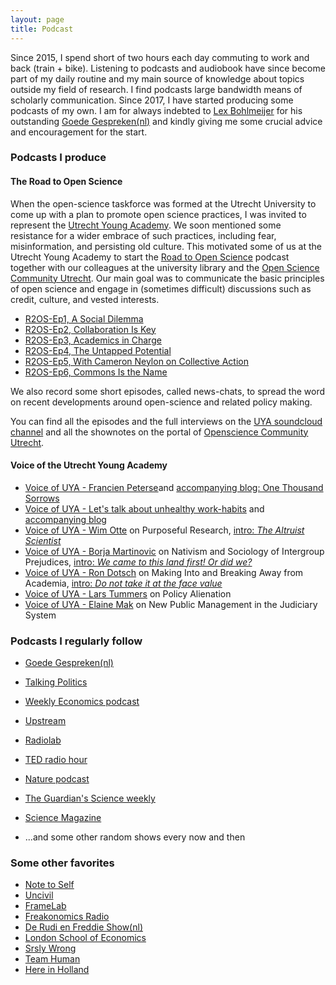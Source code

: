 ```yaml
---
layout: page
title: Podcast
---
```

Since 2015, I spend short of two hours each day commuting to work and back (train + bike). Listening to podcasts and audiobook have since become part of my daily routine and my main source of knowledge about topics outside my field of research. I find podcasts large bandwidth means of scholarly communication. Since 2017, I have started producing some podcasts of my own. I am for always indebted to [Lex Bohlmeijer](https://twitter.com/lexbohlmeijer) for his outstanding [Goede Gespreken(nl)](https://soundcloud.com/de-correspondent) and kindly giving me some crucial advice and encouragement for the start.

### Podcasts I produce

#### The Road to Open Science
When the open-science taskforce was formed at the Utrecht University to come up with a plan to promote open science practices, I was invited to represent the [Utrecht Young Academy](https://www.uu.nl/en/research/utrecht-young-academy). We soon mentioned some resistance for a wider embrace of such practices, including fear, misinformation, and persisting old culture. This motivated some of us at the Utrecht Young Academy to start the [Road to Open Science](https://twitter.com/R2OSpodcast) podcast together with our colleagues at the university library and the [Open Science Community Utrecht](http://www.openscience-utrecht.com). Our main goal was to communicate the basic principles of open science and engage in (sometimes difficult) discussions such as credit, culture, and vested interests.

* [R2OS-Ep1, A Social Dilemma](https://soundcloud.com/utrechtyoungacademy/the-road-to-open-science-ep-1-a-social-dilemma)
* [R2OS-Ep2, Collaboration Is Key](https://soundcloud.com/utrechtyoungacademy/the-road-to-open-science-ep-2-collaboration-is-key)
* [R2OS-Ep3, Academics in Charge](https://soundcloud.com/utrechtyoungacademy/the-road-to-open-science-ep-3-academics-in-charge)
* [R2OS-Ep4, The Untapped Potential](https://soundcloud.com/utrechtyoungacademy/the-road-to-open-science-ep-4-the-untapped-potential)
* [R2OS-Ep5, With Cameron Neylon on Collective Action](https://soundcloud.com/utrechtyoungacademy/the-road-to-open-science-ep-5-with-cameron-neylon-on-collective-action)
* [R2OS-Ep6, Commons Is the Name](https://soundcloud.com/utrechtyoungacademy/the-road-to-open-science-ep-6-commons-is-the-name)

We also record some short episodes, called news-chats, to spread the word on recent developments around open-science and related policy making.

You can find all the episodes and the full interviews on the [UYA soundcloud channel](https://soundcloud.com/utrechtyoungacademy/tracks) and all the shownotes on the portal of [Openscience Community Utrecht](https://openscience-utrecht.com/oscu-podcast/).

#### Voice of the Utrecht Young Academy

* [Voice of UYA - Francien Peterse](https://soundcloud.com/utrechtyoungacademy/voice-of-uya-francien-peterse-one-thousand-sorrows)and [accompanying blog: One Thousand Sorrows](https://www.dub.uu.nl/nl/node/217082)
* [Voice of UYA - Let's talk about unhealthy work-habits](https://soundcloud.com/utrechtyoungacademy/voice-of-uya-lets-talk-about-unhealthy-work-habits) and [accompanying blog](https://www.dub.uu.nl/nl/node/216240)
* [Voice of UYA - Wim Otte](https://soundcloud.com/utrechtyoungacademy/voice-of-uya-wim-otte-on-purposeful-research) on Purposeful Research, [intro: _The Altruist Scientist_](https://www.dub.uu.nl/nl/node/214967)
* [Voice of UYA - Borja Martinovic](https://soundcloud.com/utrechtyoungacademy/voice-of-uya-borja-martinovic-on-nativism-and-sociology-of-intergroup-prejudices) on Nativism and Sociology of Intergroup Prejudices, [intro: _We came to this land first! Or did we?_](http://www.dub.uu.nl/nl/node/207273)
* [Voice of UYA - Ron Dotsch](https://soundcloud.com/utrechtyoungacademy/voice-of-uya-ron-dotsch) on Making Into and Breaking Away from Academia, [intro: _Do not take it at the face value_](http://www.dub.uu.nl/en/blog/do-not-take-it-face-value)
* [Voice of UYA - Lars Tummers](https://soundcloud.com/utrechtyoungacademy/voice-of-uya-lars-tummers) on Policy Alienation
* [Voice of UYA - Elaine Mak](https://soundcloud.com/utrechtyoungacademy/voice-of-uya-elaine-mak) on New Public Management in the Judiciary System

### Podcasts I regularly follow

* [Goede Gespreken(nl)](https://soundcloud.com/de-correspondent)
* [Talking Politics](https://www.talkingpoliticspodcast.com/)
* [Weekly Economics podcast](https://soundcloud.com/weeklyeconomicspodcast)
* [Upstream](https://soundcloud.com/upstreampodcast)
* [Radiolab](https://www.radiolab.org/)
* [TED radio hour](https://www.npr.org/podcasts/510298/ted-radio-hour)
* [Nature podcast](http://feeds.nature.com/nature/podcast/current)
* [The Guardian's Science weekly](https://www.theguardian.com/science/series/science)
* [Science Magazine](https://www.sciencemag.org/podcasts)

* ...and some other random shows every now and then

### Some other favorites
* [Note to Self](https://www.wnyc.org/shows/notetoself/)
* [Uncivil](http://uncivil.show/)
* [FrameLab](https://feeds.soundcloud.com/users/soundcloud:users:372194030/sounds.rss)
* [Freakonomics Radio](http://freakonomics.com/archive/)
* [De Rudi en Freddie Show(nl)](https://soundcloud.com/rudifreddieshow/tracks)
* [London School of Economics](https://soundcloud.com/lsepodcasts)
* [Srsly Wrong](https://www.patreon.com/srslywrong)
* [Team Human](https://www.patreon.com/teamhuman)
* [Here in Holland](http://www.hereinholland.com/)
